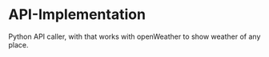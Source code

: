 # API-Implementation
Python API caller, with that works with openWeather to show weather of any place.
